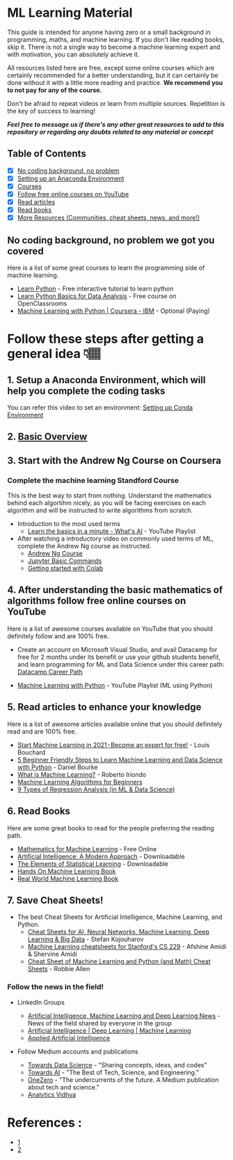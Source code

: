 # ML Learning Material

  
This guide is intended for anyone having zero or a small background in programming, maths, and machine learning. If you don't like reading books, skip it. There is not a single way to become a machine learning expert and with motivation, you can absolutely achieve it.

All resources listed here are free, except some online courses which are certainly recommended for a better understanding, but it can certainly be done without it with a little more reading and practice. <strong>We recommend you to not pay for any of the course. </strong>

Don't be afraid to repeat videos or learn from multiple sources. Repetition is the key of success to learning!

<strong> _Feel free to message us if there's any other great resources to add to this repository or regarding any doubts related to any material or concept_ </strong> 

## Table of Contents 

- [x] [No coding background, no problem](#Coding)
- [x] [Setting up an Anaconda Environment](#Env)
- [x] [Courses](#AndrewNG)
- [x] [Follow free online courses on YouTube](#YouTubeCourses)
- [x] [Read articles](#ReadArticles)
- [x] [Read books](#ReadBooks)
- [x] [More Resources (Communities, cheat sheets, news, and more!)](#MoreResources)

## No coding background, no problem we got you covered<a name="Coding"></a>
Here is a list of some great courses to learn the programming side of machine learning.

* [Learn Python](https://www.learnpython.org/) - Free interactive tutorial to learn python
* [Learn Python Basics for Data Analysis](https://openclassrooms.com/en/courses/2304731-learn-python-basics-for-data-analysis/6009031-get-started-with-python-and-anaconda) - Free course on OpenClassrooms
* [Machine Learning with Python | Coursera - IBM](https://click.linksynergy.com/deeplink?id=8jtkHPNI0iU&mid=40328&murl=https%3A%2F%2Fwww.coursera.org%2Flearn%2Fmachine-learning-with-python) - Optional (Paying)

# Follow these steps after getting a general idea 👇🏽

## 1. Setup a Anaconda Environment, which will help you complete the coding tasks<a name="Env"></a>
You can refer this video to set an environment: [Setting up Conda Environment](https://www.youtube.com/watch?v=EGaw6VXV3GI)

## 2. [Basic Overview](https://drive.google.com/file/d/1rvQtWuDc68hLm9ijzplMuFTTn6jDfS1k/view?usp=sharing)

## 3. Start with the Andrew Ng Course on Coursera<a name="AndrewNG"></a>

### Complete the machine learning Standford Course 

This is the best way to start from nothing. Understand the mathematics behind each algortihm nicely, as you will be facing exercises on each algorithm and will be instructed to write algorithms from scratch. 

* Introduction to the most used terms
    * [Learn the basics in a minute - What's AI](https://www.youtube.com/playlist?list=PLO4GrDnQanVe6F6MRJg_KO7JEoH-ukFzY) - YouTube Playlist
* After watching a introductory video on commonly used terms of ML, complete the Andrew Ng course as instructed. 
    * [Andrew Ng Course](https://www.coursera.org/learn/machine-learning?utm_source=gg&utm_medium=sem&utm_campaign=07-StanfordML-IN&utm_content=07-StanfordML-IN&campaignid=1950458127&adgroupid=70518019333&device=c&keyword=machine%20learning%20certification%20programs&matchtype=b&network=g&devicemodel=&adpostion=&creativeid=351294690208&hide_mobile_promo)
    * [Jupyter Basic Commands](https://drive.google.com/file/d/14XiYngrOLKxIS5JaPp-to_GoTeJFSxKd/view?usp=sharing)
    * [Getting started with Colab](https://towardsdatascience.com/getting-started-with-google-colab-f2fff97f594c)
 

## 4. After understanding the basic mathematics of algorithms follow free online courses on YouTube<a name="YouTubeCourses"></a>

Here is a list of awesome courses available on YouTube that you should definitely follow and are 100% free.
* Create an account on Microsoft Visual Studio, and avail Datacamp for free for 2 months under its benefit or use your github students benefit, and learn programming for ML and Data Science under this career path: [Datacamp Career Path](https://www.datacamp.com/tracks/personalized-data-scientist-with-python) 

* [Machine Learning with Python](https://www.youtube.com/watch?v=OGxgnH8y2NM&list=PLQVvvaa0QuDfKTOs3Keq_kaG2P55YRn5v) - YouTube Playlist (ML using Python)
    
## 5. Read articles to enhance your knowledge<a name="ReadArticles"></a>

Here is a list of awesome articles available online that you should definitely read and are 100% free.

* [Start Machine Learning in 2021 - Become an expert for free!](https://medium.com/towards-artificial-intelligence/start-machine-learning-in-2020-become-an-expert-from-nothing-for-free-f31587630cf7) - Louis Bouchard
* [5 Beginner Friendly Steps to Learn Machine Learning and Data Science with Python](https://towardsdatascience.com/5-beginner-friendly-steps-to-learn-machine-learning-and-data-science-with-python-bf69e211ade5) - Daniel Bourke
* [What is Machine Learning?](https://medium.com/towards-artificial-intelligence/what-is-machine-learning-ml-b58162f97ec7) - Roberto Iriondo
* [Machine Learning Algorithms for Beginners](https://favtutor.com/blogs/machine-learning-algorithms-for-beginners) 
* [9 Types of Regression Analysis (in ML & Data Science)](https://favtutor.com/blogs/types-of-regression) 



## 6. Read Books<a name="ReadBooks"></a>

Here are some great books to read for the people preferring the reading path.

* [Mathematics for Machine Learning](https://mml-book.com/) - Free Online
* [Artificial Intelligence: A Modern Approach](https://drive.google.com/file/d/1q6LGS3CGq80KHPzRQKER4QsNCX4lqpoY/view?usp=sharing) - Downloadable
* [The Elements of Statistical Learning](https://drive.google.com/file/d/1Wwor3NEgYUwRwhC7sQwNOCvKCJsztO3_/view?usp=sharing) - Downloadable
* [Hands On Machine Learning Book](https://drive.google.com/file/d/1ZkC5pwnlcPt_Zg6qgeDsWEFNoXrt_ucG/view?usp=sharing)
* [Real World Machine Learning Book](https://drive.google.com/file/d/1mmalKJ1bkrl5tfExGDG8pst_rac0zq8Y/view?usp=sharing)


## 7. Save Cheat Sheets!<a name="MoreResources"></a>

* The best Cheat Sheets for Artificial Intelligence, Machine Learning, and Python.
    * [Cheat Sheets for AI, Neural Networks, Machine Learning, Deep Learning & Big Data](https://becominghuman.ai/cheat-sheets-for-ai-neural-networks-machine-learning-deep-learning-big-data-678c51b4b463) - Stefan Kojouharov
    * [Machine Learning cheatsheets for Stanford's CS 229](https://github.com/afshinea/stanford-cs-229-machine-learning) - Afshine Amidi & Shervine Amidi
    * [Cheat Sheet of Machine Learning and Python (and Math) Cheat Sheets](https://medium.com/machine-learning-in-practice/cheat-sheet-of-machine-learning-and-python-and-math-cheat-sheets-a4afe4e791b6) - Robbie Allen


### Follow the news in the field!
    
* LinkedIn Groups
    * [Artificial Intelligence, Machine Learning and Deep Learning News](https://www.linkedin.com/groups/8942343/) - News of the field shared by everyone in the group
    * [Artificial Intelligence | Deep Learning  | Machine Learning](https://www.linkedin.com/groups/45655/)
    * [Applied Artificial Intelligence](https://www.linkedin.com/groups/127447/)
    
* Follow Medium accounts and publications
    * [Towards Data Science](https://towardsdatascience.com/) - "Sharing concepts, ideas, and codes"
    * [Towards AI](https://medium.com/towards-artificial-intelligence) - "The Best of Tech, Science, and Engineering."
    * [OneZero](https://onezero.medium.com/) - "The undercurrents of the future. A Medium publication about tech and science."
    * [Analytics Vidhya](https://medium.com/analytics-vidhya) 

# References : 
* [1](https://github.com/louisfb01/start-machine-learning-in-2020#MoreResources)
* [2](https://medium.com/analytics-vidhya/kick-starting-your-ml-journey-be84010b80e6)


